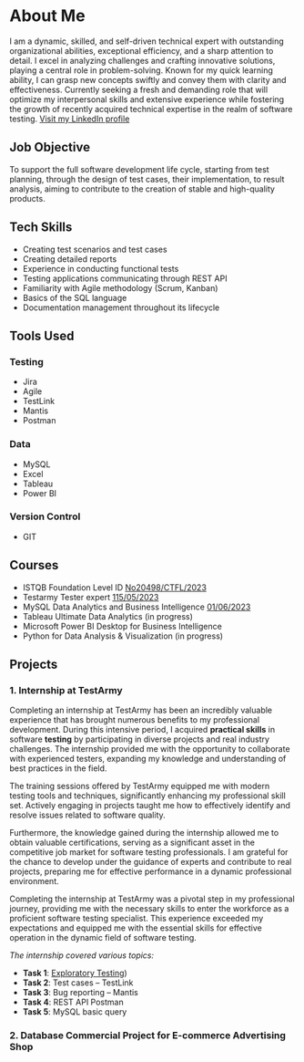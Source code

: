 # About Me

I am a dynamic, skilled, and self-driven technical expert with outstanding organizational abilities, exceptional efficiency, and a sharp attention to detail. I excel in analyzing challenges and crafting innovative solutions, playing a central role in problem-solving. Known for my quick learning ability, I can grasp new concepts swiftly and convey them with clarity and effectiveness. Currently seeking a fresh and demanding role that will optimize my interpersonal skills and extensive experience while fostering the growth of recently acquired technical expertise in the realm of software testing.
[Visit my LinkedIn profile](https://www.linkedin.com/in/agnieszka-kalinowska123/)

## Job Objective

To support the full software development life cycle, starting from test planning, through the design of test cases, their implementation, to result analysis, aiming to contribute to the creation of stable and high-quality products.

## Tech Skills

- Creating test scenarios and test cases
- Creating detailed reports
- Experience in conducting functional tests
- Testing applications communicating through REST API
- Familiarity with Agile methodology (Scrum, Kanban)
- Basics of the SQL language
- Documentation management throughout its lifecycle

## Tools Used

### Testing
- Jira
- Agile
- TestLink
- Mantis
- Postman 

### Data
- MySQL
- Excel
- Tableau
- Power BI 

### Version Control
- GIT

## Courses

- ISTQB Foundation Level ID [No20498/CTFL/2023](https://drive.google.com/file/d/1cotYvBuQ3bOtIt4V1xG1pEicOo8c8DaB/view)
- Testarmy Tester expert [115/05/2023](https://drive.google.com/file/d/1mZnhclfEMGIsoJ0xnTcLUvNE6-P_xIFh/view)
- MySQL Data Analytics and Business Intelligence [01/06/2023](https://drive.google.com/file/d/1wUtH-Is3J446vjJB4k5rw7fj2o_Wv7ob/view)
- Tableau Ultimate Data Analytics (in progress)
- Microsoft Power BI Desktop for Business Intelligence
- Python for Data Analysis & Visualization (in progress)

## Projects

### 1. Internship at TestArmy

Completing an internship at TestArmy has been an incredibly valuable experience that has brought numerous benefits to my professional development. During this intensive period, I acquired **practical skills** in software **testing** by participating in diverse projects and real industry challenges. The internship provided me with the opportunity to collaborate with experienced testers, expanding my knowledge and understanding of best practices in the field.

The training sessions offered by TestArmy equipped me with modern testing tools and techniques, significantly enhancing my professional skill set. Actively engaging in projects taught me how to effectively identify and resolve issues related to software quality.

Furthermore, the knowledge gained during the internship allowed me to obtain valuable certifications, serving as a significant asset in the competitive job market for software testing professionals. I am grateful for the chance to develop under the guidance of experts and contribute to real projects, preparing me for effective performance in a dynamic professional environment.

Completing the internship at TestArmy was a pivotal step in my professional journey, providing me with the necessary skills to enter the workforce as a proficient software testing specialist. This experience exceeded my expectations and equipped me with the essential skills for effective operation in the dynamic field of software testing.

*The internship covered various topics:*
- **Task 1**: [Exploratory Testing](https://github.com/agakalinowski/Portfolio/blob/main/exploratory_testing.md))
- **Task 2**: Test cases – TestLink
- **Task 3**: Bug reporting – Mantis
- **Task 4**: REST API Postman
- **Task 5**: MySQL basic query

### 2. Database Commercial Project for E-commerce Advertising Shop


